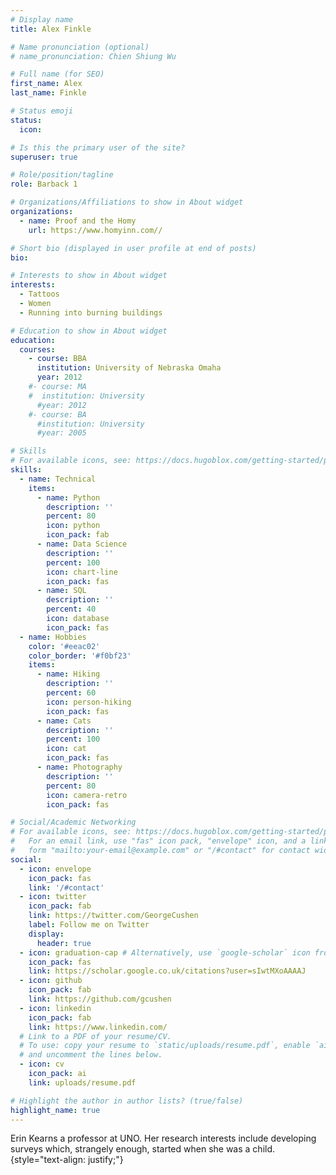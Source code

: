 ```yaml
---
# Display name
title: Alex Finkle

# Name pronunciation (optional)
# name_pronunciation: Chien Shiung Wu

# Full name (for SEO)
first_name: Alex
last_name: Finkle

# Status emoji
status:
  icon: 

# Is this the primary user of the site?
superuser: true

# Role/position/tagline
role: Barback 1

# Organizations/Affiliations to show in About widget
organizations:
  - name: Proof and the Homy
    url: https://www.homyinn.com//

# Short bio (displayed in user profile at end of posts)
bio: 

# Interests to show in About widget
interests:
  - Tattoos
  - Women
  - Running into burning buildings

# Education to show in About widget
education:
  courses:
    - course: BBA
      institution: University of Nebraska Omaha
      year: 2012
    #- course: MA 
    #  institution: University 
      #year: 2012
    #- course: BA
      #institution: University 
      #year: 2005

# Skills
# For available icons, see: https://docs.hugoblox.com/getting-started/page-builder/#icons
skills:
  - name: Technical
    items:
      - name: Python
        description: ''
        percent: 80
        icon: python
        icon_pack: fab
      - name: Data Science
        description: ''
        percent: 100
        icon: chart-line
        icon_pack: fas
      - name: SQL
        description: ''
        percent: 40
        icon: database
        icon_pack: fas
  - name: Hobbies
    color: '#eeac02'
    color_border: '#f0bf23'
    items:
      - name: Hiking
        description: ''
        percent: 60
        icon: person-hiking
        icon_pack: fas
      - name: Cats
        description: ''
        percent: 100
        icon: cat
        icon_pack: fas
      - name: Photography
        description: ''
        percent: 80
        icon: camera-retro
        icon_pack: fas

# Social/Academic Networking
# For available icons, see: https://docs.hugoblox.com/getting-started/page-builder/#icons
#   For an email link, use "fas" icon pack, "envelope" icon, and a link in the
#   form "mailto:your-email@example.com" or "/#contact" for contact widget.
social:
  - icon: envelope
    icon_pack: fas
    link: '/#contact'
  - icon: twitter
    icon_pack: fab
    link: https://twitter.com/GeorgeCushen
    label: Follow me on Twitter
    display:
      header: true
  - icon: graduation-cap # Alternatively, use `google-scholar` icon from `ai` icon pack
    icon_pack: fas
    link: https://scholar.google.co.uk/citations?user=sIwtMXoAAAAJ
  - icon: github
    icon_pack: fab
    link: https://github.com/gcushen
  - icon: linkedin
    icon_pack: fab
    link: https://www.linkedin.com/
  # Link to a PDF of your resume/CV.
  # To use: copy your resume to `static/uploads/resume.pdf`, enable `ai` icons in `params.yaml`,
  # and uncomment the lines below.
  - icon: cv
    icon_pack: ai
    link: uploads/resume.pdf

# Highlight the author in author lists? (true/false)
highlight_name: true
---
```


Erin Kearns a professor at UNO. Her research interests include developing surveys which, strangely enough, started when she was a child.
{style="text-align: justify;"}
